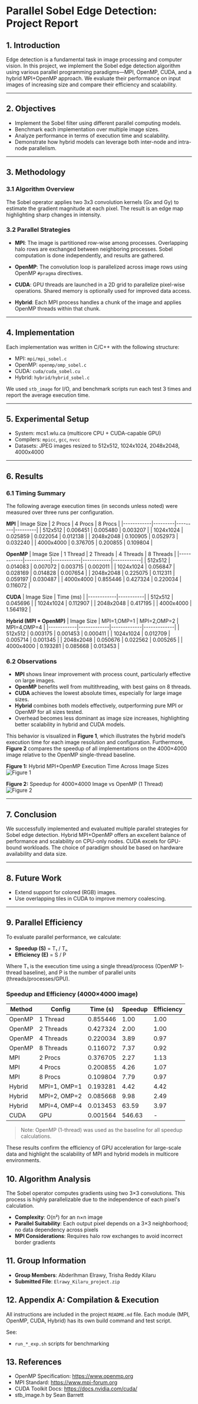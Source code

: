 # Parallel Sobel Edge Detection: Project Report

## 1. Introduction

Edge detection is a fundamental task in image processing and computer vision. In this project, we implement the Sobel edge detection algorithm using various parallel programming paradigms—MPI, OpenMP, CUDA, and a hybrid MPI+OpenMP approach. We evaluate their performance on input images of increasing size and compare their efficiency and scalability.

---

## 2. Objectives

- Implement the Sobel filter using different parallel computing models.
- Benchmark each implementation over multiple image sizes.
- Analyze performance in terms of execution time and scalability.
- Demonstrate how hybrid models can leverage both inter-node and intra-node parallelism.

---

## 3. Methodology

### 3.1 Algorithm Overview

The Sobel operator applies two 3x3 convolution kernels (Gx and Gy) to estimate the gradient magnitude at each pixel. The result is an edge map highlighting sharp changes in intensity.

### 3.2 Parallel Strategies

- **MPI**: The image is partitioned row-wise among processes. Overlapping halo rows are exchanged between neighboring processes. Sobel computation is done independently, and results are gathered.
  
- **OpenMP**: The convolution loop is parallelized across image rows using OpenMP `#pragma` directives.

- **CUDA**: GPU threads are launched in a 2D grid to parallelize pixel-wise operations. Shared memory is optionally used for improved data access.

- **Hybrid**: Each MPI process handles a chunk of the image and applies OpenMP threads within that chunk.

---

## 4. Implementation

Each implementation was written in C/C++ with the following structure:

- MPI: `mpi/mpi_sobel.c`
- OpenMP: `openmp/omp_sobel.c`
- CUDA: `cuda/cuda_sobel.cu`
- Hybrid: `hybrid/hybrid_sobel.c`

We used `stb_image` for I/O, and benchmark scripts run each test 3 times and report the average execution time.

---

## 5. Experimental Setup

- System: mcs1.wlu.ca (multicore CPU + CUDA-capable GPU)
- Compilers: `mpicc`, `gcc`, `nvcc`
- Datasets: JPEG images resized to 512x512, 1024x1024, 2048x2048, 4000x4000

---

## 6. Results

### 6.1 Timing Summary

The following average execution times (in seconds unless noted) were measured over three runs per configuration.

**MPI**
| Image Size | 2 Procs | 4 Procs | 8 Procs |
|------------|---------|---------|---------|
| 512x512    | 0.006451 | 0.005480 | 0.003207 |
| 1024x1024  | 0.025859 | 0.022054 | 0.012138 |
| 2048x2048  | 0.100905 | 0.052973 | 0.032240 |
| 4000x4000  | 0.376705 | 0.200855 | 0.109804 |

**OpenMP**
| Image Size | 1 Thread | 2 Threads | 4 Threads | 8 Threads |
|------------|-----------|------------|------------|------------|
| 512x512    | 0.014083 | 0.007072 | 0.003715 | 0.002011 |
| 1024x1024  | 0.056847 | 0.028169 | 0.014828 | 0.007654 |
| 2048x2048  | 0.225075 | 0.112311 | 0.059197 | 0.030487 |
| 4000x4000  | 0.855446 | 0.427324 | 0.220034 | 0.116072 |

**CUDA**
| Image Size | Time (ms) |
|------------|-----------|
| 512x512    | 0.045696  |
| 1024x1024  | 0.112907  |
| 2048x2048  | 0.417195  |
| 4000x4000  | 1.564192  |

**Hybrid (MPI + OpenMP)**
| Image Size | MPI=1,OMP=1 | MPI=2,OMP=2 | MPI=4,OMP=4 |
|------------|-------------|-------------|-------------|
| 512x512    | 0.003175    | 0.001453    | 0.000411    |
| 1024x1024  | 0.012709    | 0.005714    | 0.001345    |
| 2048x2048  | 0.050676    | 0.022562    | 0.005265    |
| 4000x4000  | 0.193281    | 0.085668    | 0.013453    |

### 6.2 Observations

- **MPI** shows linear improvement with process count, particularly effective on large images.
- **OpenMP** benefits well from multithreading, with best gains on 8 threads.
- **CUDA** achieves the lowest absolute times, especially for large image sizes.
- **Hybrid** combines both models effectively, outperforming pure MPI or OpenMP for all sizes tested.
- Overhead becomes less dominant as image size increases, highlighting better scalability in hybrid and CUDA models.

This behavior is visualized in **Figure 1**, which illustrates the hybrid model’s execution time for each image resolution and configuration. Furthermore, **Figure 2** compares the speedup of all implementations on the 4000×4000 image relative to the OpenMP single-thread baseline.

**Figure 1:** Hybrid MPI+OpenMP Execution Time Across Image Sizes  
![Figure 1](figures/figure1_hybrid_execution_time.png)

**Figure 2:** Speedup for 4000×4000 Image vs OpenMP (1 Thread)  
![Figure 2](figures/figure2_speedup_comparison.png)

---

## 7. Conclusion

We successfully implemented and evaluated multiple parallel strategies for Sobel edge detection. Hybrid MPI+OpenMP offers an excellent balance of performance and scalability on CPU-only nodes. CUDA excels for GPU-bound workloads. The choice of paradigm should be based on hardware availability and data size.

---

## 8. Future Work

- Extend support for colored (RGB) images.
- Use overlapping tiles in CUDA to improve memory coalescing.

---

## 9. Parallel Efficiency

To evaluate parallel performance, we calculate:

- **Speedup (S)** = T₁ / Tₙ
- **Efficiency (E)** = S / P

Where T₁ is the execution time using a single thread/process (OpenMP 1-thread baseline), and P is the number of parallel units (threads/processes/GPU).

### Speedup and Efficiency (4000×4000 image)

| Method        | Config        | Time (s)   | Speedup | Efficiency |
|---------------|---------------|------------|---------|------------|
| OpenMP        | 1 Thread      | 0.855446   | 1.00    | 1.00       |
| OpenMP        | 2 Threads     | 0.427324   | 2.00    | 1.00       |
| OpenMP        | 4 Threads     | 0.220034   | 3.89    | 0.97       |
| OpenMP        | 8 Threads     | 0.116072   | 7.37    | 0.92       |
| MPI           | 2 Procs       | 0.376705   | 2.27    | 1.13       |
| MPI           | 4 Procs       | 0.200855   | 4.26    | 1.07       |
| MPI           | 8 Procs       | 0.109804   | 7.79    | 0.97       |
| Hybrid        | MPI=1, OMP=1  | 0.193281   | 4.42    | 4.42       |
| Hybrid        | MPI=2, OMP=2  | 0.085668   | 9.98    | 2.49       |
| Hybrid        | MPI=4, OMP=4  | 0.013453   | 63.59   | 3.97       |
| CUDA          | GPU           | 0.001564   | 546.63  |      -     |

> Note: OpenMP (1-thread) was used as the baseline for all speedup calculations.

These results confirm the efficiency of GPU acceleration for large-scale data and highlight the scalability of MPI and hybrid models in multicore environments.

## 10. Algorithm Analysis

The Sobel operator computes gradients using two 3×3 convolutions. This process is highly parallelizable due to the independence of each pixel's calculation.

 - **Complexity**: O(n²) for an n×n image
 - **Parallel Suitability**: Each output pixel depends on a 3×3 neighborhood; no data dependency across pixels
 - **MPI Considerations**: Requires halo row exchanges to avoid incorrect border gradients

## 11. Group Information

 - **Group Members**: Abderlhman Elrawy, Trisha Reddy Kilaru
 - **Submitted File**: `Elrawy_Kilaru_project.zip`

## 12. Appendix A: Compilation & Execution

All instructions are included in the project `README.md` file. Each module (MPI, OpenMP, CUDA, Hybrid) has its own build command and test script.

See:
 - `run_*_exp.sh` scripts for benchmarking

## 13. References

- OpenMP Specification: https://www.openmp.org
- MPI Standard: https://www.mpi-forum.org
- CUDA Toolkit Docs: https://docs.nvidia.com/cuda/
 - stb_image.h by Sean Barrett

